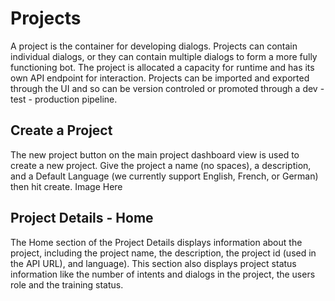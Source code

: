 # Projects

A project is the container for developing dialogs. Projects can contain individual dialogs, or they can contain multiple dialogs to form a more fully functioning bot. The project is allocated a capacity for runtime and has its own API endpoint for interaction. Projects can be imported and exported through the UI and so can be version controled or promoted through a dev - test - production pipeline.

## Create a Project 
The new project button on the main project dashboard view is used to create a new project. Give the project a name (no spaces), a description, and a Default Language (we currently support English, French, or German) then hit create.
Image Here

## Project Details - Home
The Home section of the Project Details displays information about the project, including the project name, the description, the project id (used in the API URL), and language). This section also displays project status information like the number of intents and dialogs in the project, the users role and the training status. 